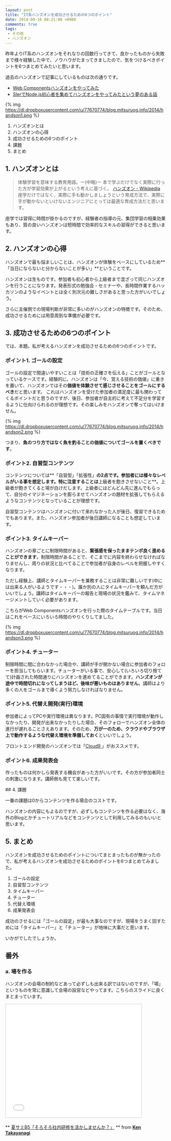 ```yaml
---
layout: post
title: "IT系ハンズオンを成功させるための6つのポイント"
date: 2014-09-16 00:21:00 +0900
comments: true
tags: 
 - その他
 - ハンズオン
---
```


昨年よりIT系のハンズオンをそれなりの回数行ってきて、良かったものから失敗まで様々経験した中で、ノウハウがたまってきましたので、気をつけるべきポイントを6つまとめてみたいと思います。

過去のハンズオンで記事にしているものは次の通りです。

*   [Web Componentsハンズオンをやってみた](/2014/09/web-components)
*   [SIerでNode.js初心者を集めてハンズオンをやってみたという夢のある話](/2013/12/siernodejs)

<!-- more -->

{% img https://dl.dropboxusercontent.com/u/77670774/blog.mitsuruog.info/2014/handson1.png %}

1.  ハンズオンとは
2.  ハンズオンの心得
3.  成功させるための6つのポイント
4.  課題
5.  まとめ

## 1. ハンズオンとは

> 体験学習を意味する教育用語。ー(中略)ー 本で学ぶだけでなく実際に行った方が学習効果が上がるという考えに基づく。 
> [ハンズオン - Wikipedia](http://ja.wikipedia.org/wiki/%E3%83%8F%E3%83%B3%E3%82%BA%E3%82%AA%E3%83%B3)
座学だけではなく、実際に手も動かしましょうという育成方法で、実際に手が動かないといけないエンジニアにとっては最適な育成方法だと思います。

座学では習得に時間が掛かるのですが、経験者の指導の元、集団学習の相乗効果もあり、質の良いハンズオンは短時間で効率的なスキルの習得ができると思います。

## 2. ハンズオンの心得


ハンズオンで最も悩ましいことは、ハンズオンが体験をベースにしているため**「当日にならないと分からないことが多い」**ということです。

ハンズオンは生ものです。参加者も初心者から上級者まで混ざって同じハンズオンを行うことになります。発表形式の勉強会・セミナーや、長時間作業するハッカソンのようなイベントとは全く別次元の難しさがあると思った方がいいでしょう。

さらに主催側での現場判断が非常に多いのがハンズオンの特徴です。そのため、成功させるためには用意周到な準備が必要です。

## 3. 成功させるための6つのポイント

では、本題。私が考えるハンズオンを成功させるための6つのポイントです。

### ポイント1. ゴールの設定

ゴールの設定で間違いやすいことは「技術の正確さを伝える」ことがゴールとなっているケースです。経験的に、ハンズオンは「今、覚える技術の価値」に重きを置いて、ハンズオンではその**価値を体験させて感じさせることをゴールにするべき**だと思います。
これはハンズオンを受けた参加者の満足度に最も関わってくるポイントだと思うのですが、後日、参加者が自主的に考えて不足分を学習するように仕向けられるのが理想です。その楽しみをハンズオンで奪ってはいけません。

{% img https://dl.dropboxusercontent.com/u/77670774/blog.mitsuruog.info/2014/handson2.png %}


つまり、**魚のつり方ではなく魚を釣ることの価値についてゴールを置くべきです**。


### ポイント2. 自習型コンテンツ

コンテンツについては**「自習型」「拡張性」**の2点です。参加者には様々なレベルがいる事を想定します。特に注意することは**上級者を飽きさせないこと**。上級者が飽きてくると場が白けだします。上級者にはどんどん先に進んでもらって、自分のイマジネーションを膨らませてハンズオンの題材を拡張してもらえるようなコンテンツとなっていることが理想です。

自習型コンテンツはハンズオンに付いて来れなかった人が後日、復習できるためでもあります。また、ハンズオン参加者が後日講師になることも想定しています。


### ポイント3. タイムキーパー

ハンズオンの章ごとに制限時間があると、**緊張感を保ったままテンポ良く進めることができます**。制限時間があることで、そこまでに内容を終わらせなければなりませんし、周りの状況と比べてることで参加者が自身のレベルを把握しやすくなります。

ただし経験上、講師とタイムキーパーを兼務することは非常に難しいです(中には出来る人がいるようです・・・)。誰か別の人にタイムキーパーを頼んだ方がいいでしょう。講師はタイムキーパーの報告と現場の状況を鑑みて、タイムマネージメントしていく必要があります。

こちらがWeb Componentsハンズオンを行った際のタイムテーブルです。当日はこれをベースにいろいろ時間のやりくりしてました。

{% img https://dl.dropboxusercontent.com/u/77670774/blog.mitsuruog.info/2014/handson3.png %}



### ポイント4. チューター

制限時間に間に合わなかった場合や、講師が手が開かない場合に参加者のフォローを担当してもらいます。チューターがいる事で、安心して(いろいろ切り捨てて)計画された時間通りにハンズオンを進めてることができます。**ハンズオンが途中で時間切れになってしまうほど、後味が悪いものはありません**。講師はより多くの人をゴールまで導くよう努力しなければなりません。


### ポイント5. 代替え開発(実行)環境

参加者によってPCや実行環境は異なります。PC固有の事情で実行環境が動作しなかったり、開発が出来なかったりした場合、そのフォローでハンズオン全体の進行が遅れることさえあります。そのため、**万が一のため、クラウドやブラウザ上で動作するような代替え環境を準備しておく**といいでしょう。

フロントエンド開発のハンズオンでは「[Cloud9 ](https://c9.io/)」がおススメです。


### ポイント6. 成果発表会

作ったものは何かしら発表する機会があった方がいいです。その方が参加者同士の刺激になります。講師側も見てて楽しいです。

##︎ 4. 課題

一番の課題は0からコンテンツを作る場合のコストです。

ハンズオンの内容にもよるのですが、必ずしもコンテンツを作る必要はなく、海外のBlogとかチュートリアルなどをコンテンツとして利用してみるのもいいと思います。



## 5. まとめ

ハンズオンを成功させるためのポイントについてまとまったものが無かったので、私が考えるハンズオンを成功させるためのポイントを6つまとめてみました。

1.  ゴールの設定
2.  自習型コンテンツ
3.  タイムキーパー
4.  チューター
5.  代替え環境
6.  成果発表会

成功のさせるには「ゴールの設定」が最も大事なのですが、現場をうまく回すためには「タイムキーパー」と「チューター」が地味に大事だと思います。

いかがでしたでしょうか。

## 番外

### a. 場を作る


ハンズオンの会場の制約などあって必ずしも出来る訳ではないのですが、「場」というものを常に意識して会場の設営などやってます。こちらのスライドに良くまとまっています。

<iframe allowfullscreen="" frameborder="0" height="356" marginheight="0" marginwidth="0" scrolling="no" src="//www.slideshare.net/slideshow/embed_code/24830938?startSlide=18" style="border-width: 1px; border: 1px solid #CCC; margin-bottom: 5px; max-width: 100%;" width="427"> </iframe> 
<div style="margin-bottom: 5px;">

** [夏サミB5「そろそろ社内研修を活かしませんか？」](https://www.slideshare.net/gaoryu/20130801-devsumi "夏サミB5「そろそろ社内研修を活かしませんか？」") ** from **[Ken Takayanagi](http://www.slideshare.net/gaoryu)** 
